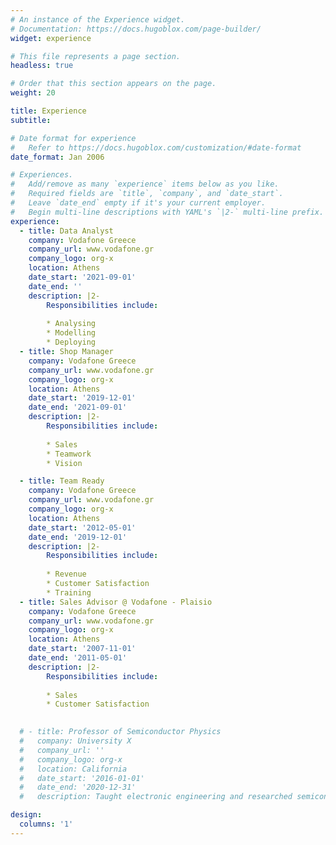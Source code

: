 ```yaml
---
# An instance of the Experience widget.
# Documentation: https://docs.hugoblox.com/page-builder/
widget: experience

# This file represents a page section.
headless: true

# Order that this section appears on the page.
weight: 20

title: Experience
subtitle:

# Date format for experience
#   Refer to https://docs.hugoblox.com/customization/#date-format
date_format: Jan 2006

# Experiences.
#   Add/remove as many `experience` items below as you like.
#   Required fields are `title`, `company`, and `date_start`.
#   Leave `date_end` empty if it's your current employer.
#   Begin multi-line descriptions with YAML's `|2-` multi-line prefix.
experience:
  - title: Data Analyst
    company: Vodafone Greece
    company_url: www.vodafone.gr
    company_logo: org-x
    location: Athens
    date_start: '2021-09-01'
    date_end: ''
    description: |2-
        Responsibilities include:
        
        * Analysing
        * Modelling
        * Deploying
  - title: Shop Manager
    company: Vodafone Greece
    company_url: www.vodafone.gr
    company_logo: org-x
    location: Athens
    date_start: '2019-12-01'
    date_end: '2021-09-01'
    description: |2-
        Responsibilities include:
        
        * Sales
        * Teamwork
        * Vision

  - title: Team Ready
    company: Vodafone Greece
    company_url: www.vodafone.gr
    company_logo: org-x
    location: Athens
    date_start: '2012-05-01'
    date_end: '2019-12-01'
    description: |2-
        Responsibilities include:
        
        * Revenue
        * Customer Satisfaction
        * Training
  - title: Sales Advisor @ Vodafone - Plaisio
    company: Vodafone Greece
    company_url: www.vodafone.gr
    company_logo: org-x
    location: Athens
    date_start: '2007-11-01'
    date_end: '2011-05-01'
    description: |2-
        Responsibilities include:
        
        * Sales
        * Customer Satisfaction
        

  # - title: Professor of Semiconductor Physics
  #   company: University X
  #   company_url: ''
  #   company_logo: org-x
  #   location: California
  #   date_start: '2016-01-01'
  #   date_end: '2020-12-31'
  #   description: Taught electronic engineering and researched semiconductor physics.

design:
  columns: '1'
---
```

